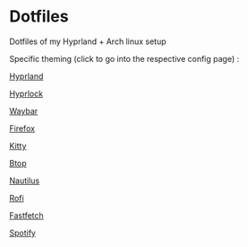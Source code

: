 # Dotfiles
Dotfiles of my Hyprland + Arch linux setup

Specific theming (click to go into the respective config page) :

[Hyprland](https://wiki.hyprland.org/Configuring/)

[Hyprlock]()

[Waybar](https://github.com/Alexays/Waybar/wiki)

[Firefox]()

[Kitty](https://sw.kovidgoyal.net/kitty/conf/)

[Btop](https://github.com/aristocratos/btop?tab=readme-ov-file#themes)

[Nautilus]()

[Rofi](https://github.com/davatorium/rofi)

[Fastfetch]()

[Spotify]()
